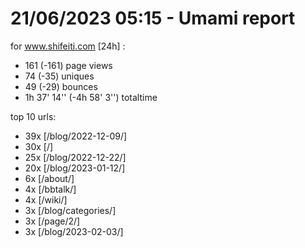 # 21/06/2023 05:15 - Umami report
for www.shifeiti.com [24h] :

 - 161 (-161) page views
 - 74 (-35) uniques
 - 49 (-29) bounces
 - 1h 37' 14'' (-4h 58' 3'') totaltime


top 10 urls:
 - 39x [/blog/2022-12-09/]
 - 30x [/]
 - 25x [/blog/2022-12-22/]
 - 20x [/blog/2023-01-12/]
 - 6x [/about/]
 - 4x [/bbtalk/]
 - 4x [/wiki/]
 - 3x [/blog/categories/]
 - 3x [/page/2/]
 - 3x [/blog/2023-02-03/]


